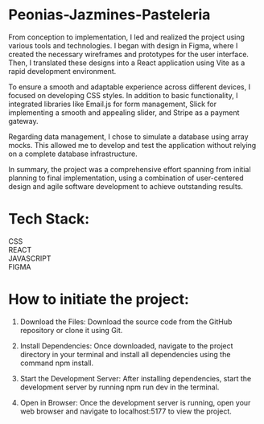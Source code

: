 # Peonias-Jazmines-Pasteleria

From conception to implementation, I led and realized the project using various tools and technologies. I began with design in Figma, where I created the necessary wireframes and prototypes for the user interface. Then, I translated these designs into a React application using Vite as a rapid development environment.

To ensure a smooth and adaptable experience across different devices, I focused on developing CSS styles. In addition to basic functionality, I integrated libraries like Email.js for form management, Slick for implementing a smooth and appealing slider, and Stripe as a payment gateway.

Regarding data management, I chose to simulate a database using array mocks. This allowed me to develop and test the application without relying on a complete database infrastructure.

In summary, the project was a comprehensive effort spanning from initial planning to final implementation, using a combination of user-centered design and agile software development to achieve outstanding results.

# Tech Stack:
  CSS </br>
  REACT </br>
  JAVASCRIPT </br>
  FIGMA </br>
  
# How to initiate the project:

1) Download the Files:
   Download the source code from the GitHub repository or clone it using Git.

2) Install Dependencies:
   Once downloaded, navigate to the project directory in your terminal and install all dependencies using the command npm install.

3) Start the Development Server:
   After installing dependencies, start the development server by running npm run dev in the terminal.

4) Open in Browser:
   Once the development server is running, open your web browser and navigate to localhost:5177 to view the project.
